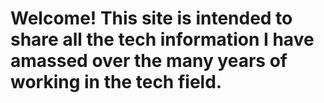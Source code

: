 # Welcome! This site is intended to share all the tech information I have amassed over the many years of working in the tech field.   
